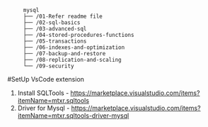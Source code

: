 ```
	 mysql
	 ├── /01-Refer readme file
	 ├── /02-sql-basics
	 ├── /03-advanced-sql
	 ├── /04-stored-procedures-functions
	 ├── /05-transactions
	 ├── /06-indexes-and-optimization
	 ├── /07-backup-and-restore
	 ├── /08-replication-and-scaling
	 └── /09-security

```

#SetUp VsCode extension
1. Install SQLTools - https://marketplace.visualstudio.com/items?itemName=mtxr.sqltools
2. Driver for Mysql - https://marketplace.visualstudio.com/items?itemName=mtxr.sqltools-driver-mysql